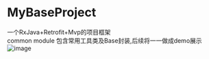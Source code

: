 # MyBaseProject
一个RxJava+Retrofit+Mvp的项目框架  
common module 包含常用工具类及Base封装,后续将一一做成demo展示
![image](https://github.com/Dalanger/MyBaseProject/blog/dalang/demo1.gif)
